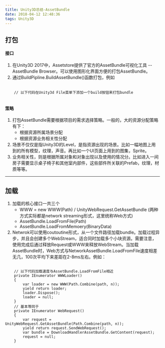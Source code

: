 ```yaml
---
title: Unity3D总结-AssetBundle
date: 2018-04-12 12:48:36
tags: Unity3D
---
```


## 打包

#### 接口

1. 在Unity3D 2017中，Assetstore提供了官方的AssetBundle可视化工具 -- AssetBundle Browser。可以使用图形化界面方便的打包AssetBundle。
2. 通过BuildPipline.BuildAssetBundle()函数打包，例如

<pre>
    <code>
    // 以下代码在Unity3d File菜单下添加一个build按钮来打包bundle
    </code>
</pre>

#### 策略

1. 打包AssetBundle需要根据项目的需求选择策略。一般的，大的资源分配策略有下：
    * 根据资源所属场景分配
    * 根据资源业务相关性分配
2. 场景不仅仅是指Unity3D的Level，是指资源出现的场景。比如一幅地图上用到的所有模型，纹理，声音。再比如一个UI页面上用到的图集，Sprite。
3. 业务相关性，则是根据所属对象和对象出现以及使用的情况分。比如进入一间房子需要显示桌子椅子和其他室内部件，这些部件所关联的Prefab，纹理，材质等等。

---

## 加载

1. 加载的核心接口一共三个
    * WWW = new WWW(Path) / UnityWebRequest.GetAssetBundle (两种方式实际都是network streaming形式，这里统称Web方式)
    * AssetBundle.LoadFromFile(Path)
    * AssetBundle.LoadFromMemoery(BinaryData)
2. Netwrok可以使用coutoutine形式，从一个文件路径加载bundle。加载过程异步，并且会创建多个WebStream，适合同时加载多个小块资源。需要注意，使用完成后通过释放Request或WWW来释放WebStream。当加载AssetBundle时，Web方式与NetworkAssetBundle.LoadFromFile速度相差无几，100次平均下来差距在2-8ms左右。例如：

<pre><code>
    // 以下代码加载速度与AssetBundle.LoadFromFile相近
    private IEnumerator WWWLoader()
    {
        var loader = new WWW(Path.Combine(path, n));
        yield return loader;
        loader.Dispose();
        loader = null;
    }
    // 基本等同于
    private IEnumerator WebRequest()
    {
        var request = UnityWebRequest.GetAssetBundle(Path.Combine(path, n));
        yield return request.SendWebRequest();
        var bundle = DownloadHandlerAssetBundle.GetContent(request);
        request = null;
    }
</code></pre>

